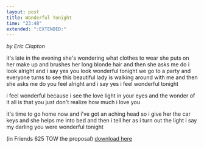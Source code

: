 ```yaml
---
layout: post
title: Wonderful Tonight
time: "23:48"
extended: ":EXTENDED:"
---
```


<i>by Eric Clapton</i>

it's late in the evening
she's wondering what clothes to wear
she puts on her make up
and brushes her long blonde hair
and then she asks me
do i look alright
and i say yes
you look wonderful tonight
we go to a party
and everyone turns to see
this beautiful lady
is walking around with me
and then she asks me
do you feel alright
and i say yes
i feel wonderful tonight

i feel wonderful
because i see the love light in your eyes
and the wonder of it all
is that you just don't realize how much i love you

it's time to go home now
and i've got an aching head
so i give her the car keys
and she helps me into bed
and then i tell her
as i turn out the light
i say my darling
you were wonderful tonight


(in Friends 625 TOW the proposal)
<a href="http://www.hbzy.org/amusements/musics/oscar/songs/Wonderful%20Tonight.mp3">download  here</a>
